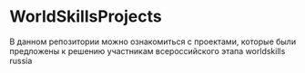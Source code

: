 # WorldSkillsProjects
В данном репозитории можно ознакомиться с проектами, которые были предложены к решению участникам всероссийского этапа worldskills russia
